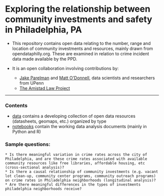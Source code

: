 # Exploring the relationship between community investments and safety in Philadelphia, PA

* This repository contains open data relating to the number, range and location of  community investments and resources, mainly drawn from opendataphilly.org. These are examined in relation to crime incident data made available by the PPD.

* It is an open collaboration involving contributions by:
  * [Jake Parelman](https://github.com/jmparelman) and [Matt O'Donnell](https://github.com/mbod), data scientists and researchers from UPenn
  * [The Amistad Law Project](https://amistadlaw.org/)


-----

### Contents

* [data](data) contains a developing collection of open data resources (datasheets, geomaps, etc.) organized by type
* [notebooks](notebooks) contain the working data analysis documents (mainly in Python and R)


### Sample questions:
	* Is there meaningful variation in crime rates across the city of Philadelphia, and are these crime rates associated with available community resources like free libraries, affordable housing, etc (cross-sectional analysis)?
	* Is there a causal relationship of community investments (e.g. vacant lot clean-up, community center programs, community outreach programs) on crime rates in Philadelphia neighborhoods (longitudinal analysis)?
	* Are there meaningful differences in the types of investments philadelphia neighborhoods receive? 

